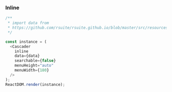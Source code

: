 ### Inline

<!--start-code-->

```js
/**
 * import data from
 * https://github.com/rsuite/rsuite.github.io/blob/master/src/resources/data/province-simplified.js
 */

const instance = (
  <Cascader
    inline
    data={data}
    searchable={false}
    menuHeight="auto"
    menuWidth={180}
  />
);
ReactDOM.render(instance);
```

<!--end-code-->
